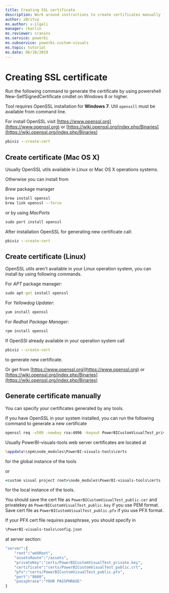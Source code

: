 ```yaml
---
title: Creating SSL certificate
description: Work around instructions to create certificates manually for developer server
author: zBritva
ms.author: v-ilgali
manager: rkarlin
ms.reviewer: sranins
ms.service: powerbi
ms.subservice: powerbi-custom-visuals
ms.topic: tutorial
ms.date: 06/18/2019
---
```


# Creating SSL certificate

Run the following command to generate the certificate by using powershell New-SelfSignedCertificate cmdlet on Windows 8 or higher.

Tool requires OpenSSL installation for **Windows** **7**. Util `openssll` must be available from command line.

For install OpenSSL visit [https://www.openssl.org](https://www.openssl.org) or [https://wiki.openssl.org/index.php/Binaries](https://wiki.openssl.org/index.php/Binaries)

```cmd
pbiviz --create-cert
```

## Create certificate (Mac OS X)

Usually OpenSSL utils available in Linux or Mac OS X operations systems.

Otherwise you can install from

*Brew* package manager

```cmd
brew install openssl
brew link openssl --force
```

or by using *MacPorts*

```cmd
sudo port install openssl
```

After installation OpenSSL for generating new certificate call:

```cmd
pbiviz --create-cert
```

## Create certificate (Linux)

OpenSSL utils aren't available in your Linux operation system, you can install by using following commands.

For *APT* package manager:

```cmd
sudo apt-get install openssl
```

For *Yellowdog Updater*:

```cmd
yum install openssl
```

For *Redhat Package Manager*:

```cmd
rpm install openssl
```

If OpenSSl already available in your operation system call

```cmd
pbiviz --create-cert
```

to generate new certificate.

Or get from [https://www.openssl.org](https://www.openssl.org) or [https://wiki.openssl.org/index.php/Binaries](https://wiki.openssl.org/index.php/Binaries)

## Generate certificate manually

You can specify your certificates generated by any tools.

If you have OpenSSL in your system installed, you can run the following command to generate a new certificate

```cmd
openssl req -x509 -newkey rsa:4096 -keyout PowerBICustomVisualTest_private.key -out PowerBICustomVisualTest_public.crt -days 365
```

Usually PowerBI-visuals-tools web server certificates are located at

```cmd
%appdata%\npm\node_modules\PowerBI-visuals-tools\certs
```

for the global instance of the tools

or

```cmd
<custom visual project root>\node_modules\PowerBI-visuals-tools\certs
```

for the local instance of the tools.

You should save the cert file as `PowerBICustomVisualTest_public.cer` and privatekey as `PowerBICustomVisualTest_public.key` if you use PEM format.
Save cert file as `PowerBICustomVisualTest_public.pfx` if you use PFX format.

If your PFX cert file requires passphrase, you should specify in

```cmd
\PowerBI-visuals-tools\config.json
```

at server section:

```cmd
"server":{
    "root":"webRoot",
    "assetsRoute":"/assets",
    "privateKey":"certs/PowerBICustomVisualTest_private.key",
    "certificate":"certs/PowerBICustomVisualTest_public.crt",
    "pfx":"certs/PowerBICustomVisualTest_public.pfx",
    "port":"8080",
    "passphrase":"YOUR PASSPHRASE"
}
```
